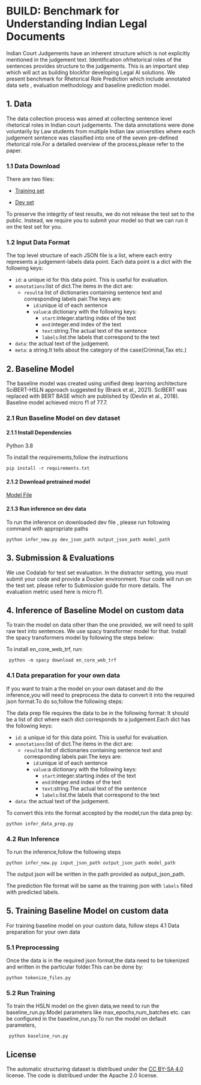# BUILD: Benchmark for Understanding Indian Legal Documents


Indian Court Judgements have an inherent structure which is not explicitly mentioned in the judgement text.  Identification ofrhetorical roles of the sentences provides structure to the judgements. This is an important step which will act as building blockfor developing Legal AI solutions. We present benchmark for Rhetorical Role Prediction which include annotated data sets , evaluation methodology and baseline prediction model.


## 1. Data
The data collection process was aimed at collecting sentence level rhetorical roles in Indian court judgements.
The data annotations were done voluntarily by Law students from multiple Indian law universities where each judgement sentence was 
classified  into one of the seven pre-defined rhetorical role.For a detailed overview of the process,please refer to the paper.

### 1.1 Data Download 


There are two  files:
- [Training set](https://storage.googleapis.com/indianlegalbert/OPEN_SOURCED_FILES/Rhetorical_Role_Benchmark/Data/train.json)

- [Dev set](https://storage.googleapis.com/indianlegalbert/OPEN_SOURCED_FILES/Rhetorical_Role_Benchmark/Data/dev.json)

To preserve the integrity of test results, we do not release the test set to the public. Instead, we require you to submit your model so that we can run it on the test set for you.  

### 1.2 Input Data Format

The top level structure of each JSON file is a list, where each entry represents a judgement-labels data point. Each data point is
a dict with the following keys:
- `id`: a unique id for this  data point. This is useful for evaluation.
- `annotations`:list of dict.The items in the dict are:
  - `result`a list of dictionaries containing sentence text and corresponding labels pair.The keys are:
    - `id`:unique id of each sentence
    - `value`:a dictionary with the following keys:
      - `start`:integer.starting index of the text
      - `end`:integer.end index of the text
      - `text`:string.The actual text of the sentence
      - `labels`:list.the labels that correspond to the text
- `data`: the actual text of the judgement.
- `meta`: a string.It tells about the category of the case(Criminal,Tax etc.)


## 2. Baseline Model
The baseline model was created using unified deep
learning architecture SciBERT-HSLN approach suggested by (Brack et al., 2021). SciBERT was replaced
with BERT BASE which are published by (Devlin et
al., 2018). Baseline model achieved micro f1 of 77.7.

### 2.1 Run Baseline Model on dev dataset
#### 2.1.1 Install Dependencies
Python 3.8

To install the requirements,follow the instructions
```
pip install -r requirements.txt
```
#### 2.1.2 Download pretrained model
[Model File](https://storage.googleapis.com/indianlegalbert/OPEN_SOURCED_FILES/Rhetorical_Role_Benchmark/Model/model.pt)

#### 2.1.3 Run inference on dev data
 To run the inference on downloaded dev file , please run following command with appropriate paths
```
python infer_new.py dev_json_path output_json_path model_path

```

## 3. Submission & Evaluations
We use Codalab for test set evaluation. In the distractor setting, you must submit your code and provide a Docker environment. Your code will run on the test set. please refer to Submission guide for more details. 
The evaluation metric used here is micro f1.

## 4. Inference of Baseline Model on custom data

To train the model on data other than the one provided, we will need to split raw text into sentences. We use spacy transformer model for that. Install the spacy transformers model
by following the steps below:

To install en_core_web_trf, run:
```
 python -m spacy download en_core_web_trf
```


### 4.1 Data preparation for  your own  data

If you want to train a the model on your own dataset and do the inference,you will need to preprocess the data to convert it 
into the required json format.To do so,follow the following steps:

The data prep file requires the data to be in the following format:
It should be a list of dict where each dict corresponds to a judgement.Each dict has the following keys:
- `id`: a unique id for this  data point. This is useful for evaluation.
- `annotations`:list of dict.The items in the dict are:
  - `result`a list of dictionaries containing sentence text and corresponding labels pair.The keys are:
    - `id`:unique id of each sentence
    - `value`:a dictionary with the following keys:
      - `start`:integer.starting index of the text
      - `end`:integer.end index of the text
      - `text`:string.The actual text of the sentence
      - `labels`:list.the labels that correspond to the text
- `data`: the actual text of the judgement.

To convert this into the format accepted by the model,run the data prep by:
```
python infer_data_prep.py
```

### 4.2 Run Inference

To run the inference,follow the following steps
```
python infer_new.py input_json_path output_json_path model_path

```
The output json will be written in the path provided as output_json_path.

The prediction file format will be same as the training json with `labels` filled with predicted labels.


## 5. Training Baseline Model on custom data
For training baseline model on your custom data, follow steps  4.1 Data preparation for  your own  data

### 5.1 Preprocessing
  Once the data is in the required json format,the data need to be tokenized and written in the
  particular folder.This can be done by:
  ```
  python tokenize_files.py
  ```
  
### 5.2 Run Training
  
  To train the HSLN model on the given data,we need to run the baseline_run.py.Model parameters like
max_epochs,num_batches etc. can be configured in the  baseline_run.py.To run the model on default parameters,
  ```
   python baseline_run.py 
  ```
  


## License
The automatic structuring dataset is distribued under the [CC BY-SA 4.0](http://creativecommons.org/licenses/by-sa/4.0/legalcode) license.
The code is distribued under the Apache 2.0 license.

